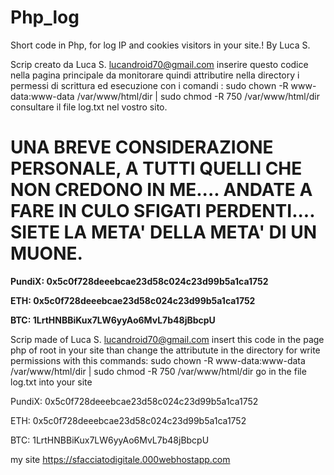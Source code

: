# Php_log
Short code in Php, for log IP and cookies visitors in your site.! By Luca S.

Scrip creato da Luca S. lucandroid70@gmail.com 
inserire questo codice nella pagina principale da monitorare quindi attributire nella directory i permessi di scrittura ed esecuzione con i comandi : sudo chown -R www-data:www-data /var/www/html/dir  | sudo chmod -R 750 /var/www/html/dir consultare il file log.txt nel vostro sito.

<strong><h1>UNA BREVE CONSIDERAZIONE PERSONALE, A TUTTI QUELLI CHE NON CREDONO IN ME.... ANDATE A FARE IN CULO SFIGATI PERDENTI.... SIETE LA META' DELLA META' DI UN MUONE.</h1>  

PundiX: 0x5c0f728deeebcae23d58c024c23d99b5a1ca1752

ETH: 0x5c0f728deeebcae23d58c024c23d99b5a1ca1752

BTC: 1LrtHNBBiKux7LW6yyAo6MvL7b48jBbcpU</strong> 
    

Scrip made of Luca S. lucandroid70@gmail.com 
insert this code in the page php of root in your site than change the attributute in the directory for write permissions with this commands: sudo chown -R www-data:www-data /var/www/html/dir  | sudo chmod -R 750 /var/www/html/dir go in the file log.txt into your site 

PundiX: 0x5c0f728deeebcae23d58c024c23d99b5a1ca1752


ETH: 0x5c0f728deeebcae23d58c024c23d99b5a1ca1752


BTC: 1LrtHNBBiKux7LW6yyAo6MvL7b48jBbcpU



my site https://sfacciatodigitale.000webhostapp.com
